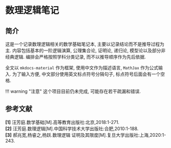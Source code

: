 # 数理逻辑笔记

## 简介
这是一个记录数理逻辑相关的数学基础笔记本, 主要以记录结论而不是推导过程为主. 内容包括基本的一阶逻辑演算, 公理集合论, 证明论, 递归论, 模型论以及部分非经典逻辑. 编排会严格按照学科分类记录, 而不以推导顺序作为先后依据.

全文以 `mkdocs-material` 作为框架, 使用中文作为描述语言, `MathJax` 作为公式输入. 为了输入方便, 中文部分使用英文标点符号分隔句子, 标点符号后面会有一个空格.

!!! warning "注意"
    这个项目目前仍未完成, 可能存在若干疏漏和错误.

## 参考文献
**[1]** 汪芳庭.数学基础[M].高等教育出版社:北京,2018:1-271.  
**[2]** 汪芳庭.数理逻辑[M].中国科学技术大学出版社:合肥,2010:1-188.  
**[3]** 郝兆宽,杨睿之,杨跃.数理逻辑 证明及其限度[M].复旦大学出版社:上海,2020:1-243.
